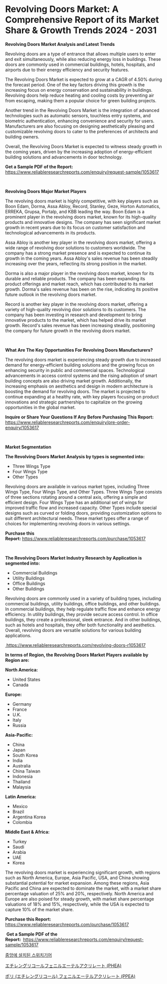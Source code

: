 <p><h1>Revolving Doors Market: A Comprehensive Report of its Market Share & Growth Trends 2024 - 2031</h1></p><p><strong>Revolving Doors Market Analysis and Latest Trends</strong></p>
<p><p>Revolving doors are a type of entrance that allows multiple users to enter and exit simultaneously, while also reducing energy loss in buildings. These doors are commonly used in commercial buildings, hotels, hospitals, and airports due to their energy efficiency and security features.</p><p>The Revolving Doors Market is expected to grow at a CAGR of 4.50% during the forecast period. One of the key factors driving this growth is the increasing focus on energy conservation and sustainability in buildings. Revolving doors help reduce heating and cooling costs by preventing air from escaping, making them a popular choice for green building projects.</p><p>Another trend in the Revolving Doors Market is the integration of advanced technologies such as automatic sensors, touchless entry systems, and biometric authentication, enhancing convenience and security for users. Manufacturers are also focusing on designing aesthetically pleasing and customizable revolving doors to cater to the preferences of architects and building owners.</p><p>Overall, the Revolving Doors Market is expected to witness steady growth in the coming years, driven by the increasing adoption of energy-efficient building solutions and advancements in door technology.</p></p>
<p><strong>Get a Sample PDF of the Report:&nbsp;</strong> <a href="https://www.reliableresearchreports.com/enquiry/request-sample/1053617">https://www.reliableresearchreports.com/enquiry/request-sample/1053617</a></p>
<p>&nbsp;</p>
<p><strong>Revolving Doors Major Market Players</strong></p>
<p><p>The revolving doors market is highly competitive, with key players such as Boon Edam, Dorma, Assa Abloy, Record, Stanley, Geze, Horton Automatics, ERREKA, Grupsa, Portalp, and KBB leading the way. Boon Edam is a prominent player in the revolving doors market, known for its high-quality products and innovative designs. The company has seen significant market growth in recent years due to its focus on customer satisfaction and technological advancements in its products.</p><p>Assa Abloy is another key player in the revolving doors market, offering a wide range of revolving door solutions to customers worldwide. The company has a strong market presence and is expected to continue its growth in the coming years. Assa Abloy's sales revenue has been steadily increasing over the years, reflecting its strong position in the market.</p><p>Dorma is also a major player in the revolving doors market, known for its durable and reliable products. The company has been expanding its product offerings and market reach, which has contributed to its market growth. Dorma's sales revenue has been on the rise, indicating its positive future outlook in the revolving doors market.</p><p>Record is another key player in the revolving doors market, offering a variety of high-quality revolving door solutions to its customers. The company has been investing in research and development to bring innovative products to the market, which has helped drive its market growth. Record's sales revenue has been increasing steadily, positioning the company for future growth in the revolving doors market.</p></p>
<p>&nbsp;</p>
<p><strong>What Are The Key Opportunities For Revolving Doors Manufacturers?</strong></p>
<p><p>The revolving doors market is experiencing steady growth due to increased demand for energy-efficient building solutions and the growing focus on enhancing security in public and commercial spaces. Technological advancements in access control systems and the rising adoption of smart building concepts are also driving market growth. Additionally, the increasing emphasis on aesthetics and design in modern architecture is boosting the demand for revolving doors. The market is projected to continue expanding at a healthy rate, with key players focusing on product innovations and strategic partnerships to capitalize on the growing opportunities in the global market.</p></p>
<p><strong>Inquire or Share Your Questions If Any Before Purchasing This Report:</strong> <a href="https://www.reliableresearchreports.com/enquiry/pre-order-enquiry/1053617">https://www.reliableresearchreports.com/enquiry/pre-order-enquiry/1053617</a></p>
<p>&nbsp;</p>
<p><strong>Market Segmentation</strong></p>
<p><strong>The Revolving Doors Market Analysis by types is segmented into:</strong></p>
<p><ul><li>Three Wings Type</li><li>Four Wings Type</li><li>Other Types</li></ul></p>
<p><p>Revolving doors are available in various market types, including Three Wings Type, Four Wings Type, and Other Types. Three Wings Type consists of three sections rotating around a central axis, offering a simple and efficient design. Four Wings Type has an additional set of wings for improved traffic flow and increased capacity. Other Types include special designs such as curved or folding doors, providing customization options to suit different architectural needs. These market types offer a range of choices for implementing revolving doors in various settings.</p></p>
<p><strong>Purchase this Report:&nbsp;</strong><a href="https://www.reliableresearchreports.com/purchase/1053617">https://www.reliableresearchreports.com/purchase/1053617</a></p>
<p>&nbsp;</p>
<p><strong>The Revolving Doors Market Industry Research by Application is segmented into:</strong></p>
<p><ul><li>Commercial Buildings</li><li>Utility Buildings</li><li>Office Buildings</li><li>Other Buildings</li></ul></p>
<p><p>Revolving doors are commonly used in a variety of building types, including commercial buildings, utility buildings, office buildings, and other buildings. In commercial buildings, they help regulate traffic flow and enhance energy efficiency. In utility buildings, they provide secure access control. In office buildings, they create a professional, sleek entrance. And in other buildings, such as hotels and hospitals, they offer both functionality and aesthetics. Overall, revolving doors are versatile solutions for various building applications.</p></p>
<p><a href="https://www.reliableresearchreports.com/revolving-doors-r1053617">&nbsp;https://www.reliableresearchreports.com/revolving-doors-r1053617</a></p>
<p><strong>In terms of Region, the Revolving Doors Market Players available by Region are:</strong></p>
<p>
    <p> <strong> North America: </strong>
        <ul>
            <li>United States</li>
            <li>Canada</li>
        </ul>
        </p> 
    <p> <strong> Europe: </strong>
        <ul>
            <li>Germany</li>
            <li>France</li>
            <li>U.K.</li>
            <li>Italy</li>
            <li>Russia</li>
        </ul>
        </p> 
    <p> <strong> Asia-Pacific: </strong>
        <ul>
            <li>China</li>
            <li>Japan</li>
            <li>South Korea</li>
            <li>India</li>
            <li>Australia</li>
            <li>China Taiwan</li>
            <li>Indonesia</li>
            <li>Thailand</li>
            <li>Malaysia</li>
        </ul>
        </p> 
    <p> <strong> Latin America: </strong>
        <ul>
            <li>Mexico</li>
            <li>Brazil</li>
            <li>Argentina Korea</li>
            <li>Colombia</li>
        </ul>
        </p> 
    <p> <strong> Middle East & Africa: </strong>
        <ul>
            <li>Turkey</li>
            <li>Saudi</li>
            <li>Arabia</li>
            <li>UAE</li>
            <li>Korea</li>
        </ul>
    </p>
    </p>
<p><p>The revolving doors market is experiencing significant growth, with regions such as North America, Europe, Asia Pacific, USA, and China showing substantial potential for market expansion. Among these regions, Asia Pacific and China are expected to dominate the market, with a market share percentage valuation of 25% and 20%, respectively. North America and Europe are also poised for steady growth, with market share percentage valuations of 18% and 15%, respectively, while the USA is expected to capture 10% of the market share.</p></p>
<p><strong>Purchase this Report: </strong><a href="https://www.reliableresearchreports.com/purchase/1053617">https://www.reliableresearchreports.com/purchase/1053617</a></p>
<p>&nbsp;<strong>Get a Sample PDF of the Report:&nbsp;&nbsp;</strong><a href="https://www.reliableresearchreports.com/enquiry/request-sample/1053617">https://www.reliableresearchreports.com/enquiry/request-sample/1053617</a></p>
<p><strong></strong></p>
<p><p><a href="https://github.com/bvubpqd5241630/Market-Research-Report-List-2/blob/main/3334397161831.md">중앙에 설치된 스위치기어</a></p><p><a href="https://github.com/KaydenJohns1964/Market-Research-Report-List-2/blob/main/6293560151927.md">エチレングリコールフェニルエーテルアクリレート (PHEA)</a></p><p><a href="https://github.com/decker5351/Market-Research-Report-List-1/blob/main/2796076151928.md">ポリ (エチレングリコール) フェニルエーテルアクリレート (PPEA)</a></p></p>